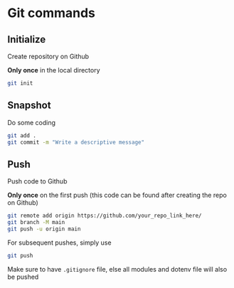# Git commands

## Initialize

Create repository on Github

**Only once** in the local directory

```bash
git init
```

## Snapshot

Do some coding

```bash
git add .
git commit -m "Write a descriptive message"
```

## Push

Push code to Github

**Only once** on the first push (this code can be found after creating the repo on Github)

```bash
git remote add origin https://github.com/your_repo_link_here/
git branch -M main
git push -u origin main
```

For subsequent pushes, simply use

```bash
git push
```

Make sure to have `.gitignore` file, else all modules and dotenv file will also be pushed
